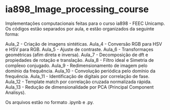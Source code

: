 # ia898_Image_processing_course
Implementações computacionais feitas para o curso ia898 - FEEC Unicamp. Os códigos estão separados por aula, e estão organizados da seguinte forma:

Aula_2 - Criação de imagens sintéticas.
Aula_4 - Conversão RGB para HSV e HSV para RGB.
Aula_5 - Ajuste de contraste.
Aula_6 - Transformaçes geométricas (afim direta e inversa).
Aula_7 - Decomposição de dft e propiedades de rotação e translação.
Aula_8 - Filtro ideal e Simetria de compĺexo conjugado.
Aula_9 - Redimensionamento de imagem pelo domínio da frequência.
Aula_10 - Convolução periódica pelo domínio da frequência.
Aula_11 - Identificação de digitais por correlação de fase.
Aula_12 - Template match por correlação cruzada normalizada rápida.
Aula_13 - Redução de dimensionalidade por PCA (Principal Component Analisys).

Os arquivos estão no formato .ipynb e .py.
